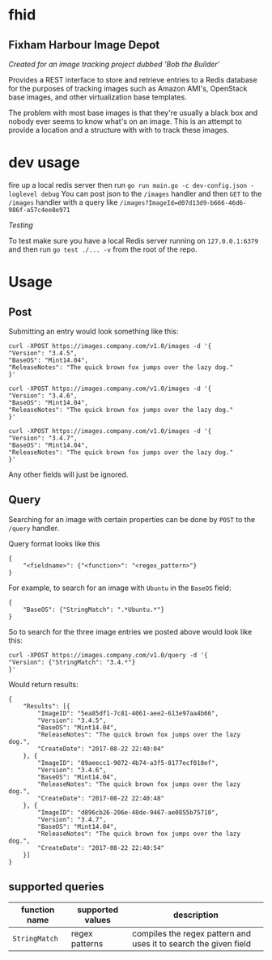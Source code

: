 # fhid
## Fixham Harbour Image Depot
_Created for an image tracking project dubbed 'Bob the Builder'_

Provides a REST interface to store and retrieve entries to a Redis database for the purposes of tracking images such as Amazon AMI's, OpenStack base images, and other virtualization base templates.

The problem with most base images is that they're usually a black box and nobody ever seems to know what's on an image. This is an attempt to provide a location and a structure with with to track these images. 

# dev usage
fire up a local redis server then run `go run main.go -c dev-config.json -loglevel debug`
You can post json to the `/images` handler
and then `GET` to the `/images` handler with a query like `/images?ImageId=d07d13d9-b666-46d6-986f-a57c4ee8e971`

_Testing_

To test make sure you have a local Redis server running on `127.0.0.1:6379` and then run `go test ./... -v` from the root of the repo.


# Usage

## Post

Submitting an entry would look something like this:
```
curl -XPOST https://images.company.com/v1.0/images -d '{
"Version": "3.4.5",
"BaseOS": "Mint14.04",
"ReleaseNotes": "The quick brown fox jumps over the lazy dog."
}'

curl -XPOST https://images.company.com/v1.0/images -d '{
"Version": "3.4.6",
"BaseOS": "Mint14.04",
"ReleaseNotes": "The quick brown fox jumps over the lazy dog."
}'

curl -XPOST https://images.company.com/v1.0/images -d '{
"Version": "3.4.7",
"BaseOS": "Mint14.04",
"ReleaseNotes": "The quick brown fox jumps over the lazy dog."
}'
```
Any other fields will just be ignored. 

## Query
Searching for an image with certain properties can be done by `POST` to the `/query` handler.

Query format looks like this
```
{
	"<fieldname>": {"<function>": "<regex_pattern>"}
}
```

For example, to search for an image with `Ubuntu` in the `BaseOS` field:
```
{
	"BaseOS": {"StringMatch": ".*Ubuntu.*"}
}
```

So to search for the three image entries we posted above would look like this:
```
curl -XPOST https://images.company.com/v1.0/query -d '{
"Version": {"StringMatch": "3.4.*"}
}'
```

Would return results:
```
{
	"Results": [{
		"ImageID": "5ea85df1-7c81-4061-aee2-613e97aa4b66",
		"Version": "3.4.5",
		"BaseOS": "Mint14.04",
		"ReleaseNotes": "The quick brown fox jumps over the lazy dog.",
		"CreateDate": "2017-08-22 22:40:04"
	}, {
		"ImageID": "89aeecc1-9072-4b74-a3f5-8177ecf018ef",
		"Version": "3.4.6",
		"BaseOS": "Mint14.04",
		"ReleaseNotes": "The quick brown fox jumps over the lazy dog.",
		"CreateDate": "2017-08-22 22:40:48"
	}, {
		"ImageID": "d896cb26-206e-48de-9467-ae0855b75710",
		"Version": "3.4.7",
		"BaseOS": "Mint14.04",
		"ReleaseNotes": "The quick brown fox jumps over the lazy dog.",
		"CreateDate": "2017-08-22 22:40:54"
	}]
}
```



## supported queries

| function name | supported values | description |
|---------------|------------------|-------------|
| `StringMatch` | regex patterns   | compiles the regex pattern and uses it to search the given field |
